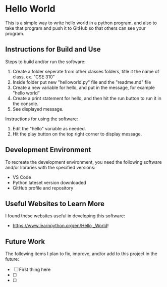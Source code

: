 # Hello World

This is a simple way to write hello world in a python program, and also to take that program
and push it to GitHub so that others can see your program.


## Instructions for Build and Use

Steps to build and/or run the software:

1. Create a folder seperate from other classes folders, title it the name of class, ex. "CSE 310"
2. Inside folder put new "helloworld.py" file and the "readme.md" file
3. Create a new variable for hello, and put in the message, for example "hello world"
4. Create a print statement for hello, and then hit the run button to run it in the console.
5. See displayed message.

Instructions for using the software:

1. Edit the "hello" variable as needed.
2. Hit the play button on the top right corner to display message.

## Development Environment 

To recreate the development environment, you need the following software and/or libraries with the specified versions:

* VS Code
* Python lateset version downloaded
* GitHub profile and repository

## Useful Websites to Learn More

I found these websites useful in developing this software:

* https://www.learnpython.org/en/Hello,_World!

## Future Work

The following items I plan to fix, improve, and/or add to this project in the future:

* [ ] First thing here
* [ ]
* [ ]
